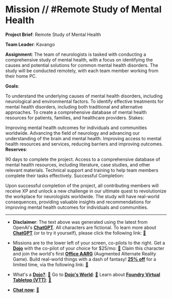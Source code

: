 # Mission // #Remote Study of Mental Health

**Project Brief**: Remote Study of Mental Health

**Team Leader**: Kavango

**Assignment**:
The team of neurologists is tasked with conducting a comprehensive study of mental health, with a focus on identifying the causes and potential solutions for common mental health disorders. The study will be conducted remotely, with each team member working from their home PC.

**Goals**:

To understand the underlying causes of mental health disorders, including neurological and environmental factors.
To identify effective treatments for mental health disorders, including both traditional and alternative approaches.
To create a comprehensive database of mental health resources for patients, families, and healthcare providers.
Stakes:

Improving mental health outcomes for individuals and communities worldwide.
Advancing the field of neurology and advancing our understanding of the brain and mental health.
Improving access to mental health resources and services, reducing barriers and improving outcomes.
**Reserves**:

90 days to complete the project.
Access to a comprehensive database of mental health resources, including literature, case studies, and other relevant materials.
Technical support and training to help team members complete their tasks effectively.
Successful Completion:

Upon successful completion of the project, all contributing members will receive XP and unlock a new challenge in our ultimate quest to revolutionize the workplace for neurologists worldwide.
The study will have real-world consequences, providing valuable insights and recommendations for improving mental health outcomes for individuals and communities.

---

* **Disclaimer**: The text above was generated using the latest from OpenAI's [**ChatGPT**](https://openai.com/blog/chatgpt/).  All characters are fictional.  To learn more about [**ChatGPT**](https://openai.com/blog/chatgpt/) (or to try it yourself), please click the following link: [:closed_book:](https://openai.com/blog/chatgpt/)

* Missions are to the lower left of your screen, co-pilots to the right. Get a [**Dojo**](https://workmates.live/marketplace) with the co-pilot of your choice for $25/mo: [:green_book:](https://workmates.live/marketplace)  Claim this character and join the world's first [**Office AARG**](https://dojos.world) (Augmented Alternate Reality Game). Build real-world things with a dash of fantasy! [**25% off**](https://blog.workmates.live/deal-on-a-dojo) for a limited time, via the following link: [:green_book:](https://blog.workmates.live/deal-on-a-dojo) 

* What's a [**Dojo?**](https://workdojos.com): [:blue_book:](https://workdojos.com)  Go to [**Dojo's World**](https://dojos.world): [:blue_book:](https://dojos.world)  Learn about [**Foundry Virtual Tabletop (VTT)**](https://foundryvtt.com): [:closed_book:](https://foundryvtt.com/)

* [**Chat now**](https://chat.workmates.live/channel/support): [:ledger:](https://chat.workmates.live/channel/support)